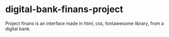 # digital-bank-finans-project
Project finans is an interface made in html, css, fontawesome library, from a digital bank.
